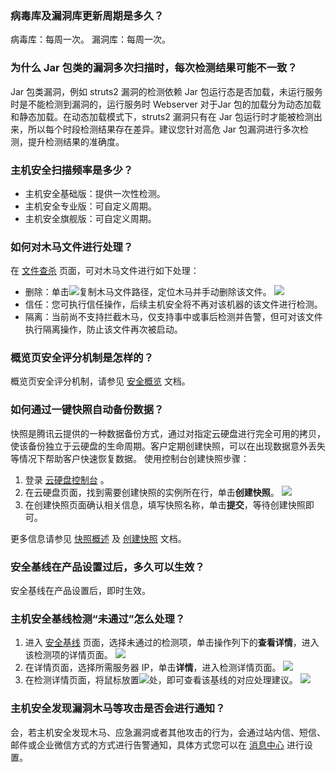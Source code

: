 ### 病毒库及漏洞库更新周期是多久？
病毒库：每周一次。
漏洞库：每周一次。

### 为什么 Jar 包类的漏洞多次扫描时，每次检测结果可能不一致？
Jar 包类漏洞，例如 struts2 漏洞的检测依赖 Jar 包运行态是否加载，未运行服务时是不能检测到漏洞的，运行服务时 Webserver 对于Jar 包的加载分为动态加载和静态加载。在动态加载模式下，struts2 漏洞只有在 Jar 包运行时才能被检测出来，所以每个时段检测结果存在差异。建议您针对高危 Jar 包漏洞进行多次检测，提升检测结果的准确度。

### 主机安全扫描频率是多少？
- 主机安全基础版：提供一次性检测。
- 主机安全专业版：可自定义周期。
- 主机安全旗舰版：可自定义周期。

### 如何对木马文件进行处理？
在 [文件查杀](https://console.cloud.tencent.com/cwp/manage) 页面，可对木马文件进行如下处理：
- 删除：单击![](https://main.qcloudimg.com/raw/6c2fc73e835792fb16a43d556f815571.png)复制木马文件路径，定位木马并手动删除该文件。
![](https://main.qcloudimg.com/raw/c45036e17db5beb666462aa76d2a2028.png)
- 信任：您可执行信任操作，后续主机安全将不再对该机器的该文件进行检测。
- 隔离：当前尚不支持拦截木马，仅支持事中或事后检测并告警，但可对该文件执行隔离操作，防止该文件再次被启动。

### 概览页安全评分机制是怎样的？
概览页安全评分机制，请参见 [安全概览](https://cloud.tencent.com/document/product/296/41219) 文档。
[](id:RHTGYJKZZDBFSJ)
### 如何通过一键快照自动备份数据？
快照是腾讯云提供的一种数据备份方式，通过对指定云硬盘进行完全可用的拷贝，使该备份独立于云硬盘的生命周期。客户定期创建快照，可以在出现数据意外丢失等情况下帮助客户快速恢复数据。
使用控制台创建快照步骤：
1. 登录 [云硬盘控制台](https://console.cloud.tencent.com/cvm/cbs/index?rid=1) 。
2. 在云硬盘页面，找到需要创建快照的实例所在行，单击**创建快照**。
![](https://main.qcloudimg.com/raw/29ac69255f63e4d164292b781ecbfcd0.png)
3. 在创建快照页面确认相关信息，填写快照名称，单击**提交**，等待创建快照即可。

更多信息请参见 [快照概述](https://cloud.tencent.com/document/product/362/5754) 及 [创建快照](https://cloud.tencent.com/document/product/362/5755) 文档。

### 安全基线在产品设置过后，多久可以生效？
安全基线在产品设置后，即时生效。

### 主机安全基线检测“未通过”怎么处理？
1. 进入 [安全基线](https://console.cloud.tencent.com/cwp/app-vul/vulSecureBasicLine) 页面，选择未通过的检测项，单击操作列下的**查看详情**，进入该检测项的详情页面。
![](https://qcloudimg.tencent-cloud.cn/raw/8e754add095d94e1019fdbb93d279a67.png)
2. 在详情页面，选择所需服务器 IP，单击**详情**，进入检测详情页面。
![](https://qcloudimg.tencent-cloud.cn/raw/a6f94c365186a07f1a6d543e143d8b4f.png)
3. 在检测详情页面，将鼠标放置![](https://qcloudimg.tencent-cloud.cn/raw/7d546972d747835699bb74dcc5dbff65.png)处，即可查看该基线的对应处理建议。
![](https://qcloudimg.tencent-cloud.cn/raw/5053bfac9f88e7b05d6b048792565714.png)


### 主机安全发现漏洞木马等攻击是否会进行通知？
会，若主机安全发现木马、应急漏洞或者其他攻击的行为，会通过站内信、短信、邮件或企业微信方式的方式进行告警通知，具体方式您可以在 [消息中心](https://console.cloud.tencent.com/message/subscription) 进行设置。

